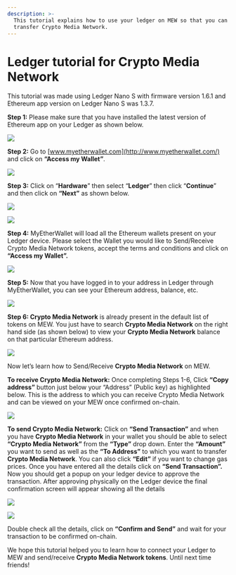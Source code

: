 ```yaml
---
description: >-
  This tutorial explains how to use your ledger on MEW so that you can vie and
  transfer Crypto Media Network.
---
```


# Ledger tutorial for Crypto Media Network

This tutorial was made using Ledger Nano S with firmware version 1.6.1 and Ethereum app version on Ledger Nano S was 1.3.7.

**Step 1:** Please make sure that you have installed the latest version of Ethereum app on your Ledger as shown below.

![](../.gitbook/assets/1%20%281%29.png)

**Step 2:** Go to [www.myetherwallet.com](http://www.myetherwallet.com/) and click on **“Access my Wallet”**.

![](../.gitbook/assets/2%20%281%29.png)

**Step 3:** Click on “**Hardware**” then select “**Ledger**” then click “**Continue**” and then click on **“Next”** as shown below.

![](../.gitbook/assets/3%20%282%29.png)

![](../.gitbook/assets/4%20%284%29.png)

**Step 4:** MyEtherWallet will load all the Ethereum wallets present on your Ledger device. Please select the Wallet you would like to Send/Receive Crypto Media Network tokens, accept the terms and conditions and click on **“Access my Wallet”.**

![](../.gitbook/assets/5.png)

**Step 5:** Now that you have logged in to your address in Ledger through MyEtherWallet, you can see your Ethereum address, balance, etc.

![](../.gitbook/assets/6%20%282%29.png)

**Step 6: Crypto Media Network** is already present in the default list of tokens on MEW. You just have to search **Crypto Media Network** on the right hand side \(as shown below\) to view your **Crypto Media Network** balance on that particular Ethereum address.

![](../.gitbook/assets/7%20%281%29.png)

Now let’s learn how to Send/Receive **Crypto Media Network** on MEW.

**To receive Crypto Media Network:** Once completing Steps 1-6, Click **“Copy address”** button just below your “Address” \(Public key\) as highlighted below. This is the address to which you can receive Crypto Media Network and can be viewed on your MEW once confirmed on-chain.

![](../.gitbook/assets/8%20%282%29.png)

**To send Crypto Media Network:** Click on **“Send Transaction”** and when you have **Crypto Media Network** in your wallet you should be able to select **“Crypto Media Network”** from the **“Type”** drop down. Enter the **“Amount”** you want to send as well as the **“To Address”** to which you want to transfer **Crypto Media Network**. You can also click **“Edit”** if you want to change gas prices. Once you have entered all the details click on **“Send Transaction”.** Now you should get a popup on your ledger device to approve the transaction. After approving physically on the Ledger device the final confirmation screen will appear showing all the details

![](../.gitbook/assets/9.png)

![](../.gitbook/assets/10%20%282%29.png)

Double check all the details, click on **“Confirm and Send”** and wait for your transaction to be confirmed on-chain.

We hope this tutorial helped you to learn how to connect your Ledger to MEW and send/receive **Crypto Media Network tokens**. Until next time friends!

